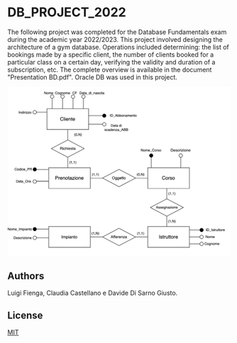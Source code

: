# DB_PROJECT_2022

The following project was completed for the Database Fundamentals exam during the academic year 2022/2023. This project involved designing the architecture of a gym database. Operations included determining: the list of bookings made by a specific client, the number of clients booked for a particular class on a certain day, verifying the validity and duration of a subscription, etc. The complete overview is available in the document "Presentation BD.pdf". Oracle DB was used in this project.

![alt text](https://github.com/luigifienga18/DB_Project_2022/blob/main/Schema%20concettuale.png?raw=true)

## Authors

Luigi Fienga, Claudia Castellano e Davide Di Sarno Giusto.

## License

[MIT](https://choosealicense.com/licenses/mit/)
